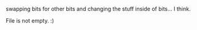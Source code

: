 swapping bits for other bits and changing the stuff inside of bits... I think.


File is not empty. :)
